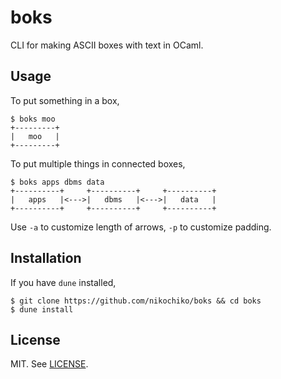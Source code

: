 # boks

CLI for making ASCII boxes with text in OCaml.

## Usage

To put something in a box,

```shell
$ boks moo
+---------+
|   moo   |
+---------+
```

To put multiple things in connected boxes,

```shell
$ boks apps dbms data
+----------+     +----------+     +----------+
|   apps   |<--->|   dbms   |<--->|   data   |
+----------+     +----------+     +----------+
```

Use `-a` to customize length of arrows, `-p` to customize padding.

## Installation

If you have `dune` installed,

```shell
$ git clone https://github.com/nikochiko/boks && cd boks
$ dune install
```

## License

MIT. See [LICENSE](/LICENSE).

